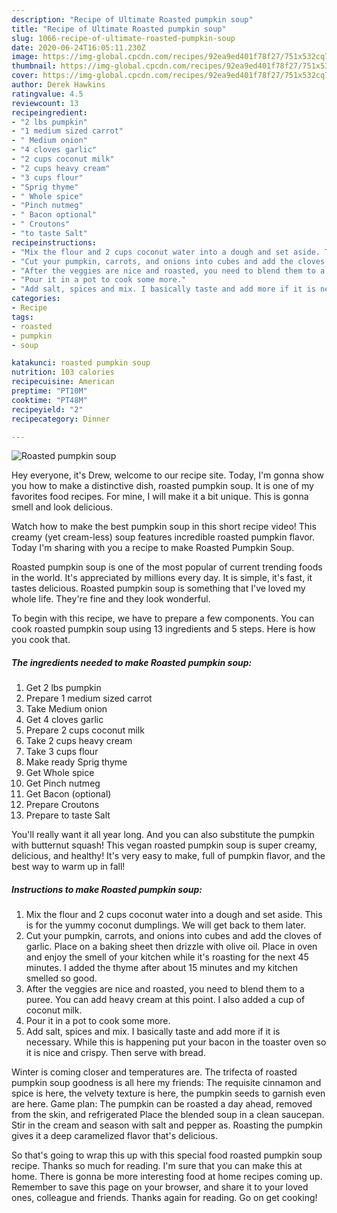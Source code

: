 ```yaml
---
description: "Recipe of Ultimate Roasted pumpkin soup"
title: "Recipe of Ultimate Roasted pumpkin soup"
slug: 1066-recipe-of-ultimate-roasted-pumpkin-soup
date: 2020-06-24T16:05:11.230Z
image: https://img-global.cpcdn.com/recipes/92ea9ed401f78f27/751x532cq70/roasted-pumpkin-soup-recipe-main-photo.jpg
thumbnail: https://img-global.cpcdn.com/recipes/92ea9ed401f78f27/751x532cq70/roasted-pumpkin-soup-recipe-main-photo.jpg
cover: https://img-global.cpcdn.com/recipes/92ea9ed401f78f27/751x532cq70/roasted-pumpkin-soup-recipe-main-photo.jpg
author: Derek Hawkins
ratingvalue: 4.5
reviewcount: 13
recipeingredient:
- "2 lbs pumpkin"
- "1 medium sized carrot"
- " Medium onion"
- "4 cloves garlic"
- "2 cups coconut milk"
- "2 cups heavy cream"
- "3 cups flour"
- "Sprig thyme"
- " Whole spice"
- "Pinch nutmeg"
- " Bacon optional"
- " Croutons"
- "to taste Salt"
recipeinstructions:
- "Mix the flour and 2 cups coconut water into a dough and set aside. This is for the yummy coconut dumplings. We will get back to them later."
- "Cut your pumpkin, carrots, and onions into cubes and add the cloves of garlic. Place on a baking sheet then drizzle with olive oil. Place in oven and enjoy the smell of your kitchen while it&#39;s roasting for the next 45 minutes. I added the thyme after about 15 minutes and my kitchen smelled so good."
- "After the veggies are nice and roasted, you need to blend them to a puree. You can add heavy cream at this point. I also added a cup of coconut milk."
- "Pour it in a pot to cook some more."
- "Add salt, spices and mix. I basically taste and add more if it is necessary. While this is happening put your bacon in the toaster oven so it is nice and crispy. Then serve with bread."
categories:
- Recipe
tags:
- roasted
- pumpkin
- soup

katakunci: roasted pumpkin soup 
nutrition: 103 calories
recipecuisine: American
preptime: "PT10M"
cooktime: "PT48M"
recipeyield: "2"
recipecategory: Dinner

---
```



![Roasted pumpkin soup](https://img-global.cpcdn.com/recipes/92ea9ed401f78f27/751x532cq70/roasted-pumpkin-soup-recipe-main-photo.jpg)

Hey everyone, it's Drew, welcome to our recipe site. Today, I'm gonna show you how to make a distinctive dish, roasted pumpkin soup. It is one of my favorites food recipes. For mine, I will make it a bit unique. This is gonna smell and look delicious.

Watch how to make the best pumpkin soup in this short recipe video! This creamy (yet cream-less) soup features incredible roasted pumpkin flavor. Today I&#39;m sharing with you a recipe to make Roasted Pumpkin Soup.

Roasted pumpkin soup is one of the most popular of current trending foods in the world. It's appreciated by millions every day. It is simple, it's fast, it tastes delicious. Roasted pumpkin soup is something that I've loved my whole life. They're fine and they look wonderful.


To begin with this recipe, we have to prepare a few components. You can cook roasted pumpkin soup using 13 ingredients and 5 steps. Here is how you cook that.

<!--inarticleads1-->

##### The ingredients needed to make Roasted pumpkin soup:

1. Get 2 lbs pumpkin
1. Prepare 1 medium sized carrot
1. Take  Medium onion
1. Get 4 cloves garlic
1. Prepare 2 cups coconut milk
1. Take 2 cups heavy cream
1. Take 3 cups flour
1. Make ready Sprig thyme
1. Get  Whole spice
1. Get Pinch nutmeg
1. Get  Bacon (optional)
1. Prepare  Croutons
1. Prepare to taste Salt


You&#39;ll really want it all year long. And you can also substitute the pumpkin with butternut squash! This vegan roasted pumpkin soup is super creamy, delicious, and healthy! It&#39;s very easy to make, full of pumpkin flavor, and the best way to warm up in fall! 

<!--inarticleads2-->

##### Instructions to make Roasted pumpkin soup:

1. Mix the flour and 2 cups coconut water into a dough and set aside. This is for the yummy coconut dumplings. We will get back to them later.
1. Cut your pumpkin, carrots, and onions into cubes and add the cloves of garlic. Place on a baking sheet then drizzle with olive oil. Place in oven and enjoy the smell of your kitchen while it&#39;s roasting for the next 45 minutes. I added the thyme after about 15 minutes and my kitchen smelled so good.
1. After the veggies are nice and roasted, you need to blend them to a puree. You can add heavy cream at this point. I also added a cup of coconut milk.
1. Pour it in a pot to cook some more.
1. Add salt, spices and mix. I basically taste and add more if it is necessary. While this is happening put your bacon in the toaster oven so it is nice and crispy. Then serve with bread.


Winter is coming closer and temperatures are. The trifecta of roasted pumpkin soup goodness is all here my friends: The requisite cinnamon and spice is here, the velvety texture is here, the pumpkin seeds to garnish even are here. Game plan: The pumpkin can be roasted a day ahead, removed from the skin, and refrigerated Place the blended soup in a clean saucepan. Stir in the cream and season with salt and pepper as. Roasting the pumpkin gives it a deep caramelized flavor that&#39;s delicious. 

So that's going to wrap this up with this special food roasted pumpkin soup recipe. Thanks so much for reading. I'm sure that you can make this at home. There is gonna be more interesting food at home recipes coming up. Remember to save this page on your browser, and share it to your loved ones, colleague and friends. Thanks again for reading. Go on get cooking!
